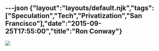 ---json
{"layout":"layouts/default.njk","tags":["Speculation","Tech","Privatization","San Francisco"],"date":"2015-09-25T17:55:00","title":"Ron Conway"}
---

![](http://static1.squarespace.com/static/52b7d7a6e4b0b3e376ac8ea2/57166f2de707eb72b4b7c77d/5605d62ee4b0aebb8cb97973/1443223087071/Screen+Shot+2015-09-25+at+4.17.45+PM.png)